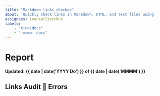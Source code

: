 ```yaml
---
title: "Markdown links checker"
about: 'Quickly check links in Markdown, HTML, and text files using'
assignees: ivankatliarchuk
labels:
    - "kind/docs"
    - ":memo: docs"
---
```


# Report

**Updated: {{ date | date('YYYY Do') }} of {{ date | date('MMMM') }}**

## Links Audit 🚫 Errors
